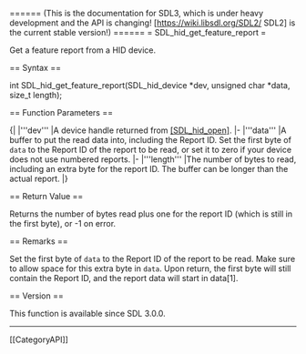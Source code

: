 ====== (This is the documentation for SDL3, which is under heavy development and the API is changing! [https://wiki.libsdl.org/SDL2/ SDL2] is the current stable version!) ======
= SDL_hid_get_feature_report =

Get a feature report from a HID device.

== Syntax ==

<syntaxhighlight lang='c'>
int SDL_hid_get_feature_report(SDL_hid_device *dev, unsigned char *data, size_t length);
</syntaxhighlight>

== Function Parameters ==

{|
|'''dev'''
|A device handle returned from [[SDL_hid_open]]().
|-
|'''data'''
|A buffer to put the read data into, including the Report ID. Set the first byte of <code>data</code> to the Report ID of the report to be read, or set it to zero if your device does not use numbered reports.
|-
|'''length'''
|The number of bytes to read, including an extra byte for the report ID. The buffer can be longer than the actual report.
|}

== Return Value ==

Returns the number of bytes read plus one for the report ID (which is still
in the first byte), or -1 on error.

== Remarks ==

Set the first byte of <code>data</code> to the Report ID of the report to
be read. Make sure to allow space for this extra byte in <code>data</code>.
Upon return, the first byte will still contain the Report ID, and the
report data will start in data[1].

== Version ==

This function is available since SDL 3.0.0.

----
[[CategoryAPI]]


